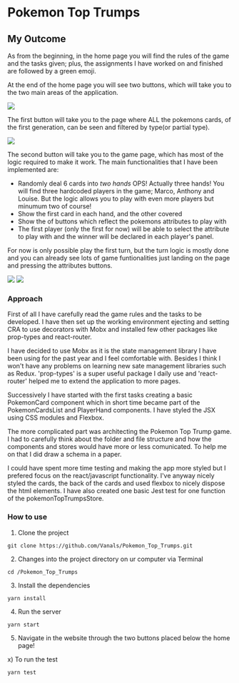 # Pokemon Top Trumps
## My Outcome

As from the beginning, in the home page you will find the rules of the game and the tasks given; plus, the assignments I have worked on and finished are followed by a green emoji.

At the end of the home page you will see two buttons, which will take you to the two main areas of the application.


![](https://i.ibb.co/VjCmKTK/Screen-Shot-2019-10-03-at-18-09-08.png)


The first button will take you to the page where ALL the pokemons cards, of the first generation, can be seen and filtered by type(or partial type).


![](https://i.ibb.co/sbcxc1V/Screen-Shot-2019-10-03-at-18-08-32.png)


The second button will take you to the game page, which has most of the logic required to make it work.
The main functionalities that I have been implemented are: 
- Randomly deal 6 cards into _two hands_ 
OPS! Actually three hands!
You will find three hardcoded players in the game; Marco, Anthony and Louise. But the logic allows you to play with even more  players but minumum two of course!
 - Show the first card in each hand, and the other covered 
 - Show the of buttons which reflect the pokemons attributes to play with 
 - The first player (only the first for now) will be able to select the attribute to play with and the winner will be
declared in each player's panel.

For now is only possible play the first turn, but the turn logic is mostly done and you can already see lots of game funtionalities just landing on the page and pressing the attributes buttons.

![](https://i.ibb.co/TgxMZPt/Screen-Shot-2019-10-03-at-18-40-08.png)
![](https://i.ibb.co/XbDLGpJ/Screen-Shot-2019-10-03-at-18-56-56.png)


### Approach

First of all I have carefully read the game rules and the tasks to be developed.
I have then set up the working environment ejecting and setting CRA to use decorators with Mobx and installed few other packages like prop-types and react-router.

I have decided to use Mobx as it is the state management library I have been using for the past year and I feel comfortable with. Besides I think I won't have any problems on learning new sate management libraries such as Redux.
'prop-types' is a super useful package I daily use and 'react-router' helped me to extend the application to more pages.

Successively I have started with the first tasks creating a basic PokemonCard component which in short time became part of the PokemonCardsList and PlayerHand components.
I have styled the JSX using CSS modules and Flexbox.

The more complicated part was architecting the Pokemon Top Trump game. I had to carefully think about the folder and file structure and how the components and stores would have more or less comunicated. To help me on that I did draw a schema in a paper.

I could have spent more time testing and making the app more styled but I prefered focus on the react/javascript functionality.
I've anyway nicely styled the cards, the back of the cards and used flexbox to nicely dispose the html elements.
I have also created one basic Jest test for one function of the pokemonTopTrumpsStore.


### How to use

1) Clone the project
```
git clone https://github.com/Vanals/Pokemon_Top_Trumps.git
```
2) Changes into the project directory on ur computer via Terminal
```
cd /Pokemon_Top_Trumps
```
3) Install the dependencies
```
yarn install
```
4) Run the server
```
yarn start
```
5) Navigate in the website through the two buttons placed below the home page!

x) To run the test
```
yarn test
```
